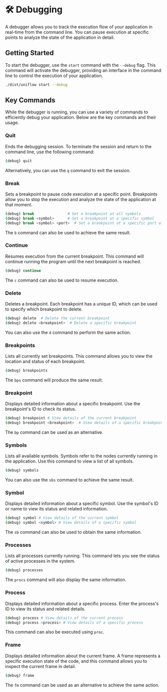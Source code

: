 # 🛠️ Debugging

A debugger allows you to track the execution flow of your application in real-time from the command line. You can pause execution at specific points to analyze the state of the application in detail.

## Getting Started

To start the debugger, use the `start` command with the `--debug` flag. This command will activate the debugger, providing an interface in the command line to control the execution of your application.

```sh
./dist/uniflow start --debug
```

## Key Commands

While the debugger is running, you can use a variety of commands to efficiently debug your application. Below are the key commands and their usage.

### Quit

Ends the debugging session. To terminate the session and return to the command line, use the following command:

```sh
(debug) quit
```

Alternatively, you can use the `q` command to exit the session.

### Break

Sets a breakpoint to pause code execution at a specific point. Breakpoints allow you to stop the execution and analyze the state of the application at that moment.

```sh
(debug) break               # Set a breakpoint at all symbols
(debug) break <symbol>      # Set a breakpoint at a specific symbol
(debug) break <symbol> <port>  # Set a breakpoint at a specific port of a symbol
```

The `b` command can also be used to achieve the same result.

### Continue

Resumes execution from the current breakpoint. This command will continue running the program until the next breakpoint is reached.

```sh
(debug) continue
```

The `c` command can also be used to resume execution.

### Delete

Deletes a breakpoint. Each breakpoint has a unique ID, which can be used to specify which breakpoint to delete.

```sh
(debug) delete  # Delete the current breakpoint
(debug) delete <breakpoint>  # Delete a specific breakpoint
```

You can also use the `d` command to perform the same action.

### Breakpoints

Lists all currently set breakpoints. This command allows you to view the location and status of each breakpoint.

```sh
(debug) breakpoints
```

The `bps` command will produce the same result.

### Breakpoint

Displays detailed information about a specific breakpoint. Use the breakpoint's ID to check its status.

```sh
(debug) breakpoint # View details of the current breakpoint
(debug) breakpoint <breakpoint>  # View details of a specific breakpoint
```

The `bp` command can be used as an alternative.

### Symbols

Lists all available symbols. Symbols refer to the nodes currently running in the application. Use this command to view a list of all symbols.

```sh
(debug) symbols
```

You can also use the `sbs` command to achieve the same result.

### Symbol

Displays detailed information about a specific symbol. Use the symbol's ID or name to view its status and related information.

```sh
(debug) symbol # View details of the current symbol
(debug) symbol <symbol> # View details of a specific symbol
```

The `sb` command can also be used to obtain the same information.

### Processes

Lists all processes currently running. This command lets you see the status of active processes in the system.

```sh
(debug) processes
```

The `procs` command will also display the same information.

### Process

Displays detailed information about a specific process. Enter the process's ID to view its status and related details.

```sh
(debug) process # View details of the current process
(debug) process <process> # View details of a specific process
```

This command can also be executed using `proc`.

### Frame

Displays detailed information about the current frame. A frame represents a specific execution state of the code, and this command allows you to inspect the current frame in detail.

```sh
(debug) frame
```

The `fm` command can be used as an alternative to achieve the same action.
